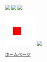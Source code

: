 ![](https://badges.pufler.dev/repos/foryzen)
![](https://badges.pufler.dev/years/foryzen)
![](https://badges.pufler.dev/commits/all/foryzen)

![gif](https://github.com/foryzen/foryzen/blob/92e539c8b535d6c5eae74ae95e82acd79c2a7a62/3d.gif)
![](https://github-readme-stats.vercel.app/api/top-langs/?username=foryzen&layout=compact&count_private=true&show_icons=true)

[ホームページ](https://foryzen.github.io/main/)

